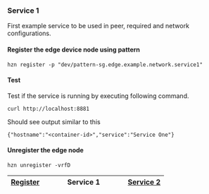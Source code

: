 ### Service 1
First example service to be used in peer, required and network configurations.

#### Register the edge device node using pattern 
```
hzn register -p "dev/pattern-sg.edge.example.network.service1"
```

#### Test
Test if the service is running by executing following command. 
```
curl http://localhost:8881
```

Should see output similar to this
```
{"hostname":"<container-id>","service":"Service One"}
```
#### Unregister the edge node
```
hzn unregister -vrfD
```

|[Register](https://github.com/edgedock/example/tree/master/network/register) &nbsp;&nbsp;&nbsp;&nbsp;&nbsp;&nbsp;&nbsp;&nbsp;&nbsp;&nbsp; | Service 1 |&nbsp;&nbsp;&nbsp;&nbsp;&nbsp;&nbsp;&nbsp;&nbsp;&nbsp;&nbsp; [Service 2](https://github.com/edgedock/example/tree/master/network/register/02-service2) |
|:--|:-:|--:|

